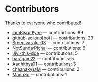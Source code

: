 # Contributors

Thanks to everyone who contributed!

- [IamBisrutPyne](https://github.com/IamBisrutPyne) — contributions: 89
- [github-actions[bot]](https://github.com/apps/github-actions) — contributions: 29
- [Sreenivasulu-03](https://github.com/Sreenivasulu-03) — contributions: 7
- [NotSundarPichai](https://github.com/NotSundarPichai) — contributions: 6
- [Jivi-this-side](https://github.com/Jivi-this-side) — contributions: 5
- [haragam22](https://github.com/haragam22) — contributions: 5
- [Aadhithya01](https://github.com/Aadhithya01) — contributions: 3
- [chaanakyaaM](https://github.com/chaanakyaaM) — contributions: 2
- [MannXo](https://github.com/MannXo) — contributions: 1